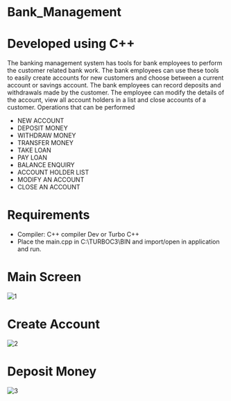 # Bank_Management
# Developed using C++
The banking management system has tools for bank employees to perform the customer
related bank work. The bank employees can use these tools to easily create accounts for new
customers and choose between a current account or savings account. The bank employees can
record deposits and withdrawals made by the customer. The employee can modify the details of the
account, view all account holders in a list and close accounts of a customer.
Operations that can be performed  
* NEW ACCOUNT
* DEPOSIT MONEY
* WITHDRAW MONEY
* TRANSFER MONEY
* TAKE LOAN
* PAY LOAN
* BALANCE ENQUIRY
* ACCOUNT HOLDER LIST
* MODIFY AN ACCOUNT
* CLOSE AN ACCOUNT
# Requirements
* Compiler: C++ compiler Dev or Turbo C++  
* Place the main.cpp in C:\TURBOC3\BIN and import/open in application and run.
# Main  Screen
![1](https://user-images.githubusercontent.com/107107082/192021696-f1972068-f53a-4c83-9215-8ecb79648dd2.png)
# Create Account
![2](https://user-images.githubusercontent.com/107107082/192021900-20260f55-3312-47d9-b59a-36b176f37079.png)
# Deposit Money
![3](https://user-images.githubusercontent.com/107107082/192022099-02a36c38-0fbf-4993-85a2-85762dea7084.png)
